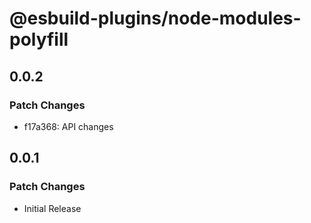 # @esbuild-plugins/node-modules-polyfill

## 0.0.2

### Patch Changes

-   f17a368: API changes

## 0.0.1

### Patch Changes

-   Initial Release
